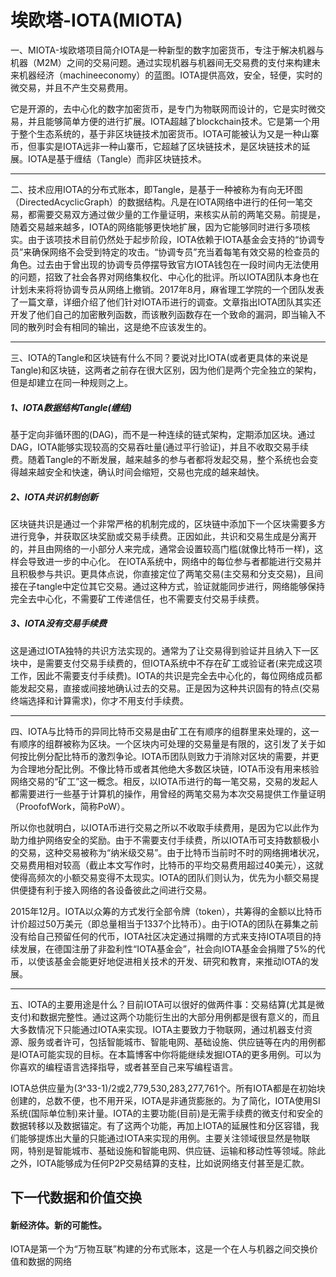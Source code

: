 # 埃欧塔-IOTA(MIOTA)

一、MIOTA-埃欧塔项目简介IOTA是一种新型的数字加密货币，专注于解决机器与机器（M2M）之间的交易问题。通过实现机器与机器间无交易费的支付来构建未来机器经济（machineeconomy）的蓝图。IOTA提供高效，安全，轻便，实时的微交易，并且不产生交易费用。

它是开源的，去中心化的数字加密货币，是专门为物联网而设计的，它是实时微交易，并且能够简单方便的进行扩展。IOTA超越了blockchain技术。它是第一个用于整个生态系统的，基于非区块链技术加密货币。IOTA可能被认为又是一种山寨币，但事实是IOTA远非一种山寨币，它超越了区块链技术，是区块链技术的延展。IOTA是基于缠结（Tangle）而非区块链技术。

---

二、技术应用IOTA的分布式账本，即Tangle，是基于一种被称为有向无环图（DirectedAcyclicGraph）的数据结构。凡是在IOTA网络中进行的任何一笔交易，都需要交易双方通过做少量的工作量证明，来核实从前的两笔交易。前提是，随着交易越来越多，IOTA的网络能够更快地扩展，因为它能够同时进行多项核实。由于该项技术目前仍然处于起步阶段，IOTA依赖于IOTA基金会支持的“协调专员”来确保网络不会受到特定的攻击。“协调专员”充当着每笔有效交易的检查员的角色。过去由于曾出现的协调专员停摆导致官方IOTA钱包在一段时间内无法使用的问题，招致了社会各界对网络集权化、中心化的批评。所以IOTA团队本身也在计划未来将将协调专员从网络上撤销。2017年8月，麻省理工学院的一个团队发表了一篇文章，详细介绍了他们针对IOTA币进行的调查。文章指出IOTA团队其实还开发了他们自己的加密散列函数，而该散列函数存在一个致命的漏洞，即当输入不同的散列时会有相同的输出，这是绝不应该发生的。

---

三、IOTA的Tangle和区块链有什么不同？要说对比IOTA(或者更具体的来说是Tangle)和区块链，这两者之前存在很大区别，因为他们是两个完全独立的架构，但是却建立在同一种规则之上。

##### 1、IOTA数据结构Tangle(缠结)

基于定向非循环图的(DAG)，而不是一种连续的链式架构，定期添加区块。通过DAG，IOTA能够实现较高的交易吞吐量(通过平行验证)，并且不收取交易手续费。随着Tangle的不断发展，越来越多的参与者都将发起交易，整个系统也会变得越来越安全和快速，确认时间会缩短，交易也完成的越来越快。

##### 2、IOTA共识机制创新

区块链共识是通过一个非常严格的机制完成的，区块链中添加下一个区块需要多方进行竞争，并获取区块奖励或交易手续费。正因如此，共识和交易生成是分离开的，并且由网络的一小部分人来完成，通常会设置较高门槛(就像比特币一样)，这样会导致进一步的中心化。
在IOTA系统中，网络中的每位参与者都能进行交易并且积极参与共识。更具体点说，你直接定位了两笔交易(主交易和分支交易)，且间接在子tangle中定位其它交易。通过这种方式，验证就能同步进行，网络能够保持完全去中心化，不需要矿工传递信任，也不需要支付交易手续费。

##### 3、IOTA没有交易手续费
这是通过IOTA独特的共识方法实现的。通常为了让交易得到验证并且纳入下一区块中，是需要支付交易手续费的，但IOTA系统中不存在矿工或验证者(来完成这项工作，因此不需要支付手续费)。IOTA的共识是完全去中心化的，每位网络成员都能发起交易，直接或间接地确认过去的交易。正是因为这种共识固有的特点(交易终端选择和计算需求)，你才不用支付手续费。

---

四、IOTA与比特币的异同比特币交易是由矿工在有顺序的组群里来处理的，这一有顺序的组群被称为区块。一个区块内可处理的交易量是有限的，这引发了关于如何按比例分配比特币的激烈争论。IOTA币团队则致力于消除对区块的需要，并更为合理地分配比例。不像比特币或者其他绝大多数区块链，IOTA币没有用来核验网络交易的“矿工”这一概念。相反，以IOTA币进行的每一笔交易，交易的发起人都需要进行一些基于计算机的操作，用曾经的两笔交易为本次交易提供工作量证明（ProofofWork，简称PoW）。

所以你也就明白，以IOTA币进行交易之所以不收取手续费用，是因为它以此作为助力维护网络安全的奖励。由于不需要支付手续费，所以IOTA币可支持数额极小的交易，这种交易被称为“纳米级交易”。由于比特币当前时不时的网络拥堵状况，交易费用相对较高（截止本文写作时，比特币的平均交易费用超过40美元），这就使得高频次的小额交易变得不太现实。IOTA的团队们则认为，优先为小额交易提供便捷有利于接入网络的各设备彼此之间进行交易。

2015年12月。IOTA以众筹的方式发行全部令牌（token），共筹得的金额以比特币计价超过50万美元（即总量相当于1337个比特币）。由于IOTA的团队在募集之前没有给自己预留任何的代币，IOTA社区决定通过捐赠的方式来支持IOTA项目的持续发展，在德国注册了非盈利性“IOTA基金会”，社会向IOTA基金会捐赠了5%的代币，以使该基金会能更好地促进相关技术的开发、研究和教育，来推动IOTA的发展。

---

五、IOTA的主要用途是什么？目前IOTA可以很好的做两件事：交易结算(尤其是微支付)和数据完整性。通过这两个功能衍生出的大部分用例都是很有意义的，而且大多数情况下只能通过IOTA来实现。IOTA主要致力于物联网，通过机器支付资源、服务或者许可，包括智能城市、智能电网、基础设施、供应链等在内的用例都是IOTA可能实现的目标。在本篇博客中你将能继续发掘IOTA的更多用例。可以为你喜欢的编程语言选择指导，或者甚至自己来写编程语言。

IOTA总供应量为(3^33-1)/2或2,779,530,283,277,761个。所有IOTA都是在初始块创建的，总数不便，也不用开采，IOTA是非通货膨胀的。为了简化，IOTA使用SI系统(国际单位制)来计量。IOTA的主要功能(目前)是无需手续费的微支付和安全的数据转移以及数据锚定。有了这两个功能，再加上IOTA的延展性和分区容错，我们能够提炼出大量的只能通过IOTA来实现的用例。主要关注领域很显然是物联网，特别是智能城市、基础设施和智能电网、供应链、运输和移动性等领域。除此之外，IOTA能够成为任何P2P交易结算的支柱，比如说网络支付甚至是汇款。

## 下一代数据和价值交换

#### 新经济体。新的可能性。

IOTA是第一个为“万物互联”构建的分布式账本，这是一个在人与机器之间交换价值和数据的网络
